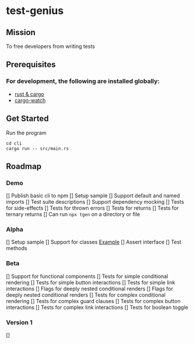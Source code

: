 # test-genius

## Mission

To free developers from writing tests

## Prerequisites

### For development, the following are installed globally:

- [rust & cargo](https://www.rust-lang.org/learn/get-started)
- [cargo-watch](https://crates.io/crates/cargo-watch)

## Get Started

Run the program

```
cd cli
cargo run -- src/main.rs
```

## Roadmap

### Demo

[] Publish basic cli to npm
[] Setup sample
[] Support default and named imports
[] Test suite descriptions
[] Support dependency mocking
[] Tests for side-effects
[] Tests for thrown errors
[] Tests for returns
[] Tests for ternary returns
[] Can run `npx tgen` on a directory or file

### Alpha

[] Setup sample
[] Support for classes [Example](https://dev.to/dstrekelj/how-to-test-classes-with-jest-jif)
[] Assert interface
[] Test methods

### Beta

[] Support for functional components
[] Tests for simple conditional rendering
[] Tests for simple button interactions
[] Tests for simple link interactions
[] Flags for deeply nested conditional renders
[] Flags for deeply nested conditional renders
[] Tests for complex conditional rendering
[] Tests for complex guard clauses
[] Tests for complex button interactions
[] Tests for complex link interactions
[] Tests for boolean toggle

### Version 1

[]
